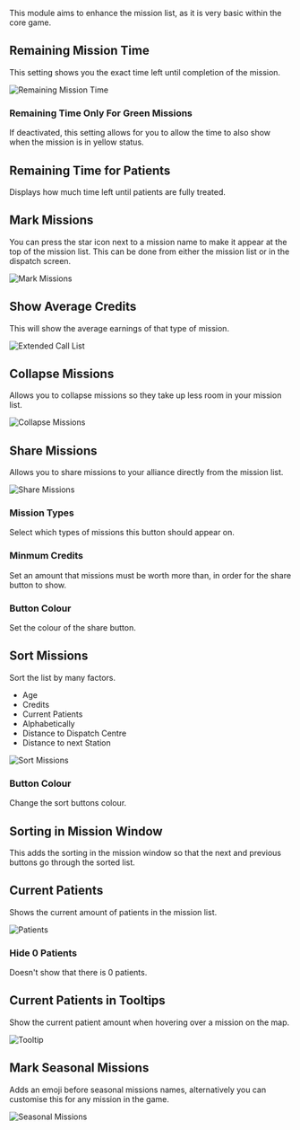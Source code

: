 This module aims to enhance the mission list, as it is very basic within the core game.

## Remaining Mission Time

This setting shows you the exact time left until completion of the mission.

![Remaining Mission Time](./remainingTime.png)

### Remaining Time Only For Green Missions

If deactivated, this setting allows for you to allow the time to also show when the mission is in yellow status.

## Remaining Time for Patients

Displays how much time left until patients are fully treated.

## Mark Missions

You can press the star icon next to a mission name to make it appear at the top of the mission list. This can be done from either the mission list or in the dispatch screen.

![Mark Missions](./markMissions.png)

## Show Average Credits

This will show the average earnings of that type of mission.

![Extended Call List](./missionList.png)

## Collapse Missions 

Allows you to collapse missions so they take up less room in your mission list.

![Collapse Missions](./collapseMissions.png)

## Share Missions

Allows you to share missions to your alliance directly from the mission list.

![Share Missions](./shareMissions.png)

### Mission Types

Select which types of missions this button should appear on.

### Minmum Credits

Set an amount that missions must be worth more than, in order for the share button to show.

### Button Colour

Set the colour of the share button.

## Sort Missions

Sort the list by many factors.

* Age
* Credits
* Current Patients
* Alphabetically
* Distance to Dispatch Centre
* Distance to next Station

![Sort Missions](./sortMissions.png)

### Button Colour

Change the sort buttons colour.

## Sorting in Mission Window

This adds the sorting in the mission window so that the next and previous buttons go through the sorted list.

## Current Patients

Shows the current amount of patients in the mission list.

![Patients](./patients.png)

### Hide 0 Patients

Doesn't show that there is 0 patients.

## Current Patients in Tooltips

Show the current patient amount when hovering over a mission on the map.

![Tooltip](./tooltip.png)

## Mark Seasonal Missions

Adds an emoji before seasonal missions names, alternatively you can customise this for any mission in the game.

![Seasonal Missions](./seasonal.png)
